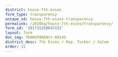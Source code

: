 ```yaml
---
district: house-7th-essex
form_type: transparency
unique_id: house-7th-essex-transparency
permalink: /2020bq/house-7th-essex/transparency/
form_id: '201715258643152'
layout: form
doc_img: TRANSPARENCY-00145
district_desc: 7th Essex / Rep. Tucker / Salem
order: 31
---
```


